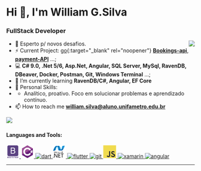 ###
<h1 align="left">Hi 👋, I'm William G.Silva</h1>
<h3 align="left">FullStack Developer</h3>
<!--👨🏻‍💻 FullStack Developer 👨🏻‍💻-->  

<img align="right" height="80" src="https://github.com/wayou/t-rex-runner/blob/gh-pages/assets/screenshot.gif"/>

- 🚀 Esperto p/ novos desafios.   
- ⚡ Current Project: [go](http://stackoverflow.com){:target="_blank" rel="noopener"} <a href="https://github.com/William-io/bookings-api" target="_blank" target="_blank"><b>Bookings-api</b></a>, <a href="https://github.com/William-io/payment-API" target="_blank"><b>payment-API</b></a> ...; <!--Trabalho atual-->
- 💻 **C# 9.0, .Net 5/6, Asp.Net, Angular, SQL Server, MySql, RavenDB, DBeaver, Docker, Postman, Git, Windows Terminal** ...;  <!--tecnologia atual-->
- 📘 I’m currently learning **RavenDB/C#, Angular, EF Core <!--UIKit, React, TypeScript, Context/Forms,-->**    
- 💬 Personal Skills: 
- - Analítico, proativo. Foco em solucionar problemas e aprendizado contínuo. 
- 📫 How to reach me **william.silva@aluno.unifametro.edu.br**  

<a href="https://www.linkedin.com/in/william-io/" target="_blank"> <img src="https://img.shields.io/badge/linkedin-%230077B5.svg?&style=for-the-badge&logo=linkedin&logoColor=white" /></a>



<h4 align="left">Languages and Tools:</h4>
<p align="left"> <a href="https://getbootstrap.com" target="_blank"> <img src="https://raw.githubusercontent.com/devicons/devicon/master/icons/bootstrap/bootstrap-plain-wordmark.svg" alt="bootstrap" width="35" height="35"/> </a> <a href="https://www.w3schools.com/cs/" target="_blank"> <img src="https://raw.githubusercontent.com/devicons/devicon/master/icons/csharp/csharp-original.svg" alt="csharp" width="35" height="35"/> </a> <a href="https://dart.dev" target="_blank"> <img src="https://www.vectorlogo.zone/logos/dartlang/dartlang-icon.svg" alt="dart" width="35" height="35"/> </a> <a href="https://dotnet.microsoft.com/" target="_blank"> <img src="https://raw.githubusercontent.com/devicons/devicon/master/icons/dot-net/dot-net-original-wordmark.svg" alt="dotnet" width="35" height="35"/> </a> <a href="https://flutter.dev" target="_blank"> <img src="https://www.vectorlogo.zone/logos/flutterio/flutterio-icon.svg" alt="flutter" width="35" height="35"/> </a> <a href="https://git-scm.com/" target="_blank"> <img src="https://www.vectorlogo.zone/logos/git-scm/git-scm-icon.svg" alt="git" width="35" height="35"/> </a> <a href="https://developer.mozilla.org/en-US/docs/Web/JavaScript" target="_blank"> <img src="https://raw.githubusercontent.com/devicons/devicon/master/icons/javascript/javascript-original.svg" alt="javascript" width="35" height="35"/> </a> 
<a href="https://dotnet.microsoft.com/apps/xamarin" target="_blank"> <img src="https://raw.githubusercontent.com/detain/svg-logos/780f25886640cef088af994181646db2f6b1a3f8/svg/xamarin.svg" alt="xamarin" width="35" height="35"/> </a> 
<a href="https://angular.io" target="_blank"> <img src="https://angular.io/assets/images/logos/angular/angular.svg" alt="angular" width="38" height="38"/> </a></p>

---


<!--### my Stats
![Anurag's GitHub stats](https://github-readme-stats.vercel.app/api?username=William-io&show_icons=true)-->




<!-- - [Frontend em ReactJS: Upload de Imagens](https://github.com/raissaqueiroz/upload-images-webapp) 
- [Backend em NodeJS: API Restfull Upload de Imagens](https://github.com/raissaqueiroz/upload-images-api)
- [Frontend em ReactJS: Crud Básico de Clientes](https://github.com/raissaqueiroz/helpper-webapp) 
- [Backend em NodeJS: API Restfull Crud Básico de Clientes](https://github.com/raissaqueiroz/helpper-api)
- [Landing Page de Venda de Curso em Wordpress](https://github.com/raissaqueiroz/AirFLY)
- [Primeiro Site Desenvolvido na Vida (Responsivo sem Framework): HTML5+CSS3+JavaScript](https://github.com/raissaqueiroz/portfolio-fotografo)
- [Primeiro CRUD em PHP Procedural + Boostrap + MYSQLi + Boostrap](https://github.com/raissaqueiroz/sistemacrud)
- [Sistema de Agendamento de Salão de Beleza em PHP Procedural + Bootstrap](https://github.com/raissaqueiroz/semprebela)
- [Importador de Planilhas em CSV feito em PHP](https://github.com/raissaqueiroz/csv-import)
- [Backend NodeJS: API REST Cadastro e Aluguel de Casas](https://github.com/raissaqueiroz/devhouse-api)
- [Backend NodeJS: API REST Gerenciar Tarefas](https://github.com/raissaqueiroz/tasklist-api) -->

